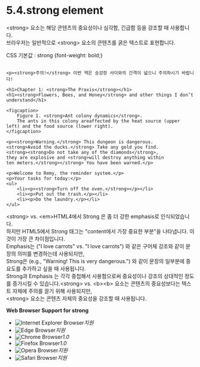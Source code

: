 # 5.4.strong element

&lt;strong&gt; 요소는 해당 콘텐츠의 중요성이나 심각함, 긴급함 등을 강조할 때 사용합니다.  
브라우저는 일반적으로 &lt;strong&gt; 요소의 콘텐츠를 굵은 텍스트로 표현합니다.  
  
CSS 기본값 : strong {font-weight: bold;}

```text

<p><strong>주의!</strong> 이번 역은 승강장 사이와의 간격이 넓으니 주의하시기 바랍니다!

<h1>Chapter 1: <strong>The Praxis</strong></h1>
<h1><strong>Flowers, Bees, and Honey</strong> and other things I don’t understand</h1>

<figcaption>
	Figure 1. <strong>Ant colony dynamics</strong>. 
	The ants in this colony areaffected by the heat source (upper left) and the food source (lower right).
</figcaption>

<p><strong>Warning.</strong> This dungeon is dangerous.
<strong>Avoid the ducks.</strong> Take any gold you find.
<strong><strong>Do not take any of the diamonds</strong>,
they are explosive and <strong>will destroy anything within
ten meters.</strong></strong> You have been warned.</p>

<p>Welcome to Remy, the reminder system.</p>
<p>Your tasks for today:</p>
<ul>
	<li><p><strong>Turn off the oven.</strong></p></li>
	<li><p>Put out the trash.</p></li>
	<li><p>Do the laundry.</p></li>
</ul>
```

&lt;strong&gt; vs. &lt;em&gt;HTML4에서 Strong 은 좀 더 강한 emphasis로 인식되었습니다.  
하지만 HTML5에서 Strong 태그는 "content에서 가장 중요한 부분"을 나타냅니다. 이것이 가장 큰 차이점입니다.  
Emphasis는 \("I love carrots" vs. "I love carrots"\) 와 같은 구어체 강조와 같이 문장의 의미를 변경하는데 사용되지만,  
Strong은 \(e.g., "Warning! This is very dangerous."\) 와 같이 문장의 일부분에 중요도를 추가하고 싶을 때 사용됩니다.  
Strong과 Emphasis 는 각각 중첩해서 사용함으로써 중요성이나 강조의 상대적인 정도를 증가시킬 수 있습니다.&lt;strong&gt; vs. &lt;b&gt;&lt;b&gt; 요소는 콘텐츠의 중요성보다는 텍스트 자체에 주의를 끌기 위해 사용되지만,  
&lt;strong&gt; 요소는 콘텐츠 자체의 중요성을 강조할 때 사용됩니다.

**Web Browser Support for strong**

* ![Internet Explorer Browser](images/icon/ico_ie-true.png)_지원_
* ![Edge Browser](images/icon/ico_edge-true.png)_지원_
* ![Chrome Browser](images/icon/ico_chrome-true.png)_1.0_
* ![Firefox Browser](images/icon/ico_firefox-true.png)_1.0_
* ![Opera Browser](images/icon/ico_opera-true.png)_지원_
* ![Safari Browser](images/icon/ico_safari-true.png)_지원_

